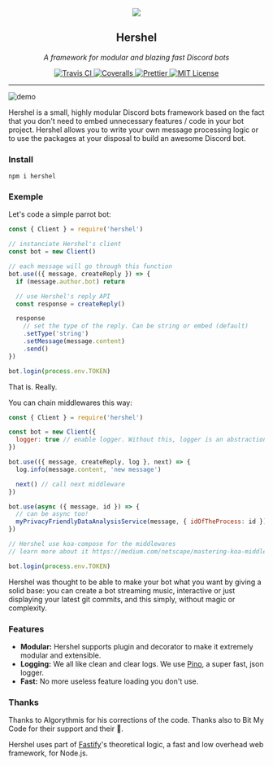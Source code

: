 <p align="center">
  <img src="https://raw.githubusercontent.com/hershel/hershel/master/media/hershel.png" />
</p>

<h2 align="center">Hershel</h2>

<p align="center">
  <em>A framework for modular and blazing fast Discord bots</em>
</p>

<p align="center">
  <a href="https://travis-ci.com/hershel/hershel">
    <img alt="Travis CI" 
    src="https://travis-ci.com/hershel/hershel.svg?branch=master">
  </a>
  <a href="https://coveralls.io/github/hershel/hershel">
    <img alt="Coveralls"
    src="https://coveralls.io/repos/github/hershel/hershel/badge.svg?branch=master">
  </a>
  <a href="https://github.com/prettier/prettier">
    <img alt="Prettier"
    src="https://img.shields.io/badge/code_style-prettier-ff69b4.svg">
  </a>
  <a href="https://github.com/hershel/hershel/blob/master/LICENSE">
    <img alt="MIT License"
    src="https://img.shields.io/badge/License-MIT-yellow.svg">
  </a>
</p>

---

![demo](https://raw.githubusercontent.com/hershel/hershel/master/media/demo.png)

Hershel is a small, highly modular Discord bots framework based on the fact that you don't need to embed unnecessary features / code in your bot project. Hershel allows you to write your own message processing logic or to use the packages at your disposal to build an awesome Discord bot.

### Install

```
npm i hershel
```

### Exemple

Let's code a simple parrot bot:

```js
const { Client } = require('hershel')

// instanciate Hershel's client
const bot = new Client()

// each message will go through this function
bot.use(({ message, createReply }) => {
  if (message.author.bot) return

  // use Hershel's reply API
  const response = createReply()

  response
    // set the type of the reply. Can be string or embed (default)
    .setType('string')
    .setMessage(message.content)
    .send()
})

bot.login(process.env.TOKEN)
```

That is. Really.

You can chain middlewares this way:

```js
const { Client } = require('hershel')

const bot = new Client({
  logger: true // enable logger. Without this, logger is an abstraction-noop
})

bot.use(({ message, createReply, log }, next) => {
  log.info(message.content, 'new message')

  next() // call next middleware
})

bot.use(async ({ message, id }) => {
  // can be async too!
  myPrivacyFriendlyDataAnalysisService(message, { idOfTheProcess: id })
})

// Hershel use koa-compose for the middlewares
// learn more about it https://medium.com/netscape/mastering-koa-middleware-f0af6d327a69

bot.login(process.env.TOKEN)
```

Hershel was thought to be able to make your bot what you want by giving a solid base: you can create a bot streaming music, interactive or just displaying your latest git commits, and this simply, without magic or complexity.

### Features

- **Modular:** Hershel supports plugin and decorator to make it extremely modular and extensible.
- **Logging:** We all like clean and clear logs. We use [Pino](https://github.com/pinojs/pino), a super fast, json logger.
- **Fast:** No more useless feature loading you don't use.

### Thanks

Thanks to Algorythmis for his corrections of the code. Thanks also to Bit My Code for their support and their 💖.

Hershel uses part of [Fastify](https://github.com/fastify/fastify)'s theoretical logic, a fast and low overhead web framework, for Node.js.
